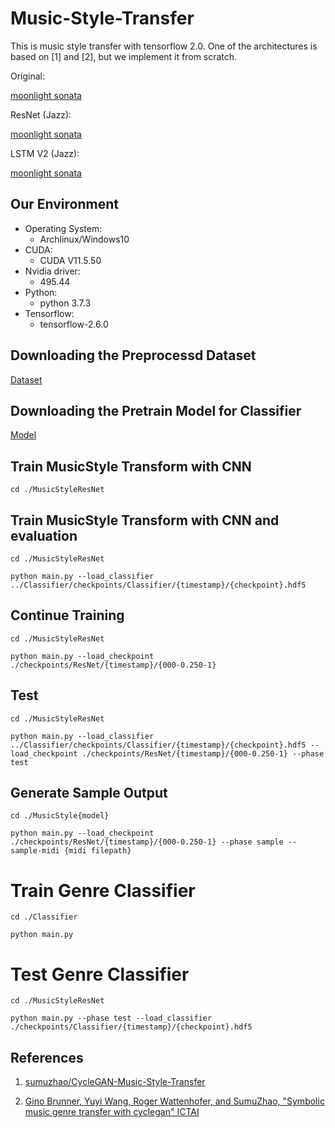 # Music-Style-Transfer

This is music style transfer with tensorflow 2.0. One of the architectures is based on [1] and [2], but we implement it from scratch. 

Original:

[moonlight sonata](https://www.youtube.com/watch?v=xyh9PXa4gFI&list=PLeProSFvyWw68b5xNHqyqEdWtQu2TdpVw&index=1)

ResNet (Jazz):

[moonlight sonata](https://www.youtube.com/watch?v=7p_HqSkUg3c&list=PLeProSFvyWw68b5xNHqyqEdWtQu2TdpVw&index=2&t=1s)

LSTM V2 (Jazz):

[moonlight sonata](https://www.youtube.com/watch?v=xvBukVHvGYs&list=PLeProSFvyWw68b5xNHqyqEdWtQu2TdpVw&index=3)

## Our Environment
- Operating System:
  - Archlinux/Windows10
- CUDA:
  - CUDA V11.5.50 
- Nvidia driver:
  - 495.44
- Python:
  - python 3.7.3
- Tensorflow:
  - tensorflow-2.6.0

## Downloading the Preprocessd Dataset
[Dataset](https://drive.google.com/drive/u/2/folders/1BhQ58MjpiCXUqKqYfO4cEN1vw9FVZoEU)
## Downloading the Pretrain Model for Classifier
[Model](https://drive.google.com/drive/u/2/folders/14JcMWwWwcgDP3kXNV7HsmVgcKLiHBwJI)

## Train MusicStyle Transform with CNN 
```
cd ./MusicStyleResNet
```
## Train MusicStyle Transform with CNN and evaluation
```
cd ./MusicStyleResNet
```
```
python main.py --load_classifier ../Classifier/checkpoints/Classifier/{timestamp}/{checkpoint}.hdf5
```
## Continue Training
```
cd ./MusicStyleResNet
```
```
python main.py --load_checkpoint ./checkpoints/ResNet/{timestamp}/{000-0.250-1}
```
## Test
```
cd ./MusicStyleResNet
```
```
python main.py --load_classifier ../Classifier/checkpoints/Classifier/{timestamp}/{checkpoint}.hdf5 --load_checkpoint ./checkpoints/ResNet/{timestamp}/{000-0.250-1} --phase test
```

## Generate Sample Output
```
cd ./MusicStyle{model}
```
```
python main.py --load_checkpoint ./checkpoints/ResNet/{timestamp}/{000-0.250-1} --phase sample --sample-midi {midi filepath}
```

# Train Genre Classifier 
```
cd ./Classifier
```
```
python main.py
```
# Test Genre Classifier
```
cd ./MusicStyleResNet
```
```
python main.py --phase test --load_classifier ./checkpoints/Classifier/{timestamp}/{checkpoint}.hdf5
```

## References

1. [sumuzhao/CycleGAN-Music-Style-Transfer](https://github.com/sumuzhao/CycleGAN-Music-Style-Transfer)

2. [Gino Brunner, Yuyi Wang, Roger Wattenhofer, and SumuZhao, "Symbolic music genre transfer with cyclegan" ICTAI](https://arxiv.org/abs/1809.07575)
